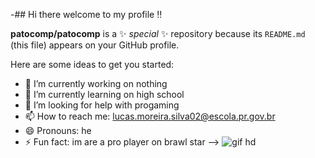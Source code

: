 -## Hi there welcome to my profile ‼️

**patocomp/patocomp** is a ✨ _special_ ✨ repository because its `README.md` (this file) appears on your GitHub profile.

Here are some ideas to get you started:

- 🔭 I’m currently working on nothing
- 🌱 I’m currently learning on high school
- 🤔 I’m looking for help with progaming
- 📫 How to reach me: lucas.moreira.silva02@escola.pr.gov.br
- 😄 Pronouns: he
- ⚡ Fun fact: im are a pro player on brawl star
-->
![gif hd](https://tenor.com/pt-BR/view/dynamike-gif-21918273)
  




